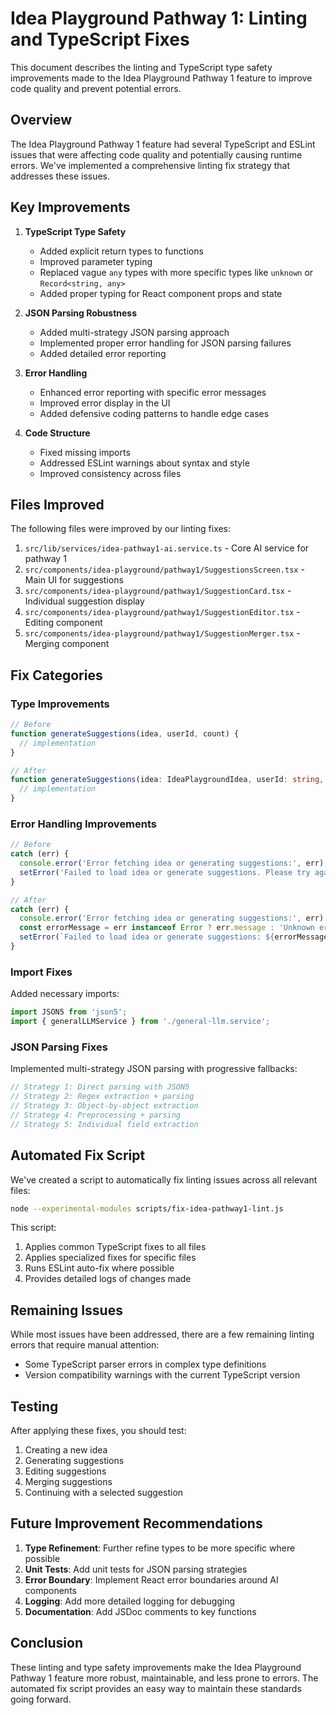 # Idea Playground Pathway 1: Linting and TypeScript Fixes

This document describes the linting and TypeScript type safety improvements made to the Idea Playground Pathway 1 feature to improve code quality and prevent potential errors.

## Overview

The Idea Playground Pathway 1 feature had several TypeScript and ESLint issues that were affecting code quality and potentially causing runtime errors. We've implemented a comprehensive linting fix strategy that addresses these issues.

## Key Improvements

1. **TypeScript Type Safety**
   - Added explicit return types to functions
   - Improved parameter typing
   - Replaced vague `any` types with more specific types like `unknown` or `Record<string, any>`
   - Added proper typing for React component props and state

2. **JSON Parsing Robustness**
   - Added multi-strategy JSON parsing approach
   - Implemented proper error handling for JSON parsing failures
   - Added detailed error reporting

3. **Error Handling**
   - Enhanced error reporting with specific error messages
   - Improved error display in the UI
   - Added defensive coding patterns to handle edge cases

4. **Code Structure**
   - Fixed missing imports 
   - Addressed ESLint warnings about syntax and style
   - Improved consistency across files

## Files Improved

The following files were improved by our linting fixes:

1. `src/lib/services/idea-pathway1-ai.service.ts` - Core AI service for pathway 1
2. `src/components/idea-playground/pathway1/SuggestionsScreen.tsx` - Main UI for suggestions
3. `src/components/idea-playground/pathway1/SuggestionCard.tsx` - Individual suggestion display
4. `src/components/idea-playground/pathway1/SuggestionEditor.tsx` - Editing component
5. `src/components/idea-playground/pathway1/SuggestionMerger.tsx` - Merging component

## Fix Categories

### Type Improvements

```typescript
// Before
function generateSuggestions(idea, userId, count) {
  // implementation
}

// After
function generateSuggestions(idea: IdeaPlaygroundIdea, userId: string, count: number = 5): Promise<Suggestion[]> {
  // implementation
}
```

### Error Handling Improvements

```typescript
// Before
catch (err) {
  console.error('Error fetching idea or generating suggestions:', err);
  setError('Failed to load idea or generate suggestions. Please try again.');
}

// After
catch (err) {
  console.error('Error fetching idea or generating suggestions:', err);
  const errorMessage = err instanceof Error ? err.message : 'Unknown error';
  setError(`Failed to load idea or generate suggestions: ${errorMessage}. Please refresh to try again.`);
}
```

### Import Fixes

Added necessary imports:

```typescript
import JSON5 from 'json5';
import { generalLLMService } from './general-llm.service';
```

### JSON Parsing Fixes

Implemented multi-strategy JSON parsing with progressive fallbacks:

```typescript
// Strategy 1: Direct parsing with JSON5
// Strategy 2: Regex extraction + parsing
// Strategy 3: Object-by-object extraction
// Strategy 4: Preprocessing + parsing
// Strategy 5: Individual field extraction
```

## Automated Fix Script

We've created a script to automatically fix linting issues across all relevant files:

```bash
node --experimental-modules scripts/fix-idea-pathway1-lint.js
```

This script:

1. Applies common TypeScript fixes to all files
2. Applies specialized fixes for specific files
3. Runs ESLint auto-fix where possible
4. Provides detailed logs of changes made

## Remaining Issues

While most issues have been addressed, there are a few remaining linting errors that require manual attention:

- Some TypeScript parser errors in complex type definitions
- Version compatibility warnings with the current TypeScript version

## Testing

After applying these fixes, you should test:

1. Creating a new idea
2. Generating suggestions
3. Editing suggestions
4. Merging suggestions
5. Continuing with a selected suggestion

## Future Improvement Recommendations

1. **Type Refinement**: Further refine types to be more specific where possible
2. **Unit Tests**: Add unit tests for JSON parsing strategies
3. **Error Boundary**: Implement React error boundaries around AI components
4. **Logging**: Add more detailed logging for debugging
5. **Documentation**: Add JSDoc comments to key functions

## Conclusion

These linting and type safety improvements make the Idea Playground Pathway 1 feature more robust, maintainable, and less prone to errors. The automated fix script provides an easy way to maintain these standards going forward.
